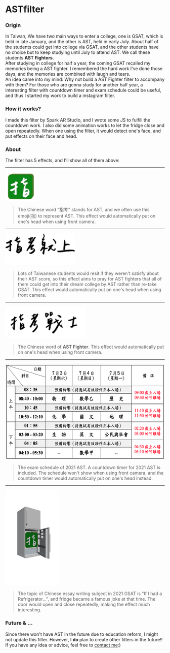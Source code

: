 # ASTfilter
### Origin
In Taiwan, We have two main ways to enter a college, one is GSAT, which is held in late January, and the other is AST, held in early July. About half of the students could get into college via GSAT, and the other students have no choice but to keep studying until July to attend AST. We call these students **AST Fighters**.  
After studying in college for half a year, the coming GSAT recalled my memories being a AST fighter. I remembered the hard work I've done those days, and the memories are combined with laugh and tears.  
An idea came into my mind: Why not build a AST Fighter filter to accompany with them? For those who are gonna study for another half year, a interesting filter with countdown timer and exam schedule could be useful, and thus I started my work to build a instagram filter.

### How it works?
I made this filter by Spark AR Studio, and I wrote some JS to fulfill the countdown work. I also did some animation works to let the fridge close and open repeatedly. When one using the filter, it would detect one's face, and put effects on their face and head.  
  
### About
The filter has 5 effects, and I'll show all of them above:

---  
<img src="./textures/指陰影白.png" width=100>

> The Chinese word "指考" stands for AST, and we often use this emoji(🈯️) to represent AST. This effect would automatically put on one's head when using front camera.  

---
<img src="./textures/指考就上(1).png" height=100>

> Lots of Taiwanese students would resit if they weren't satisfy about their AST score, so this effect aims to pray for AST fighters that all of them could get into their dream college by AST rather than re-take GSAT. This effect would automatically put on one's head when using front camera.  
  
---
<img src="./textures/指考戰士(2).png" height=100>

> The Chinese word of **AST Fighter**. This effect would automatically put on one's head when using front camera.  
  
---
<img src="./textures/考程.png" height=300>

> The exam schedule of 2021 AST. A countdown timer for 2021 AST is included. The schedule won't show when using front camera, and the countdown timer would automatically put on one's head instead.  
  
---
<img src="./textures/fridge.png" height=300>

> The topic of Chinese essay writing subject in 2021 GSAT is "If I had a Refrigerator...", and fridge became a famous joke at that time. The door would open and close repeatedly, making the effect much interesting.
  
### Future & ...
Since there won't have AST in the future due to education reform, I might not update this filter. However, I **do** plan to create other filters in the future!!  
If you have any idea or advice, feel free to [contact me](mailto:b09705045@ntu.im):)
